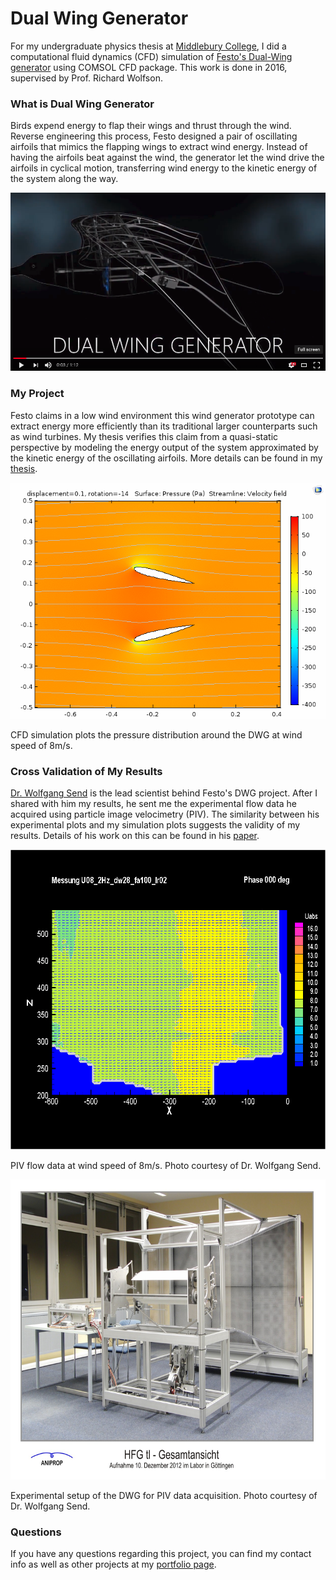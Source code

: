 # Dual Wing Generator

For my undergraduate physics thesis at [Middlebury College](http://www.middlebury.edu), I did a computational fluid dynamics (CFD) simulation of [Festo's Dual-Wing generator](https://www.festo.com/group/en/cms/10222.htm) using COMSOL CFD package. This work is done in 2016, supervised by Prof. Richard Wolfson.


### What is Dual Wing Generator

Birds expend energy to flap their wings and thrust through the wind. Reverse engineering this process, Festo designed a pair of oscillating airfoils that mimics the flapping wings to extract wind energy. Instead of having the airfoils beat against the wind, the generator let the wind drive the airfoils in cyclical motion, transferring wind energy to the kinetic energy of the system along the way.

[![dwg_video_cue](image/dwg_video_cue.png)](https://www.youtube.com/watch?v=qrh0BfwiYP8)


### My Project

Festo claims in a low wind environment this wind generator prototype can extract energy more efficiently than its traditional larger counterparts such as wind turbines. My thesis verifies this claim from a quasi-static perspective by modeling the energy output of the system approximated by the kinetic energy of the oscillating airfoils. More details can be found in my [thesis](felix_thesis.pdf).

![CFD_results](image/DWG_animation_2.gif)
<!-- <img src="image/DWG_animation_2.gif" width="650" height="500" /> -->

CFD simulation plots the pressure distribution around the DWG at wind speed of 8m/s.


### Cross Validation of My Results

[Dr. Wolfgang Send](http://www.aniprop.de/dlrhp) is the lead scientist behind Festo's DWG project. After I shared with him my results, he sent me the experimental flow data he acquired using particle image velocimetry (PIV). The similarity between his experimental plots and my simulation plots suggests the validity of my results. Details of his work on this can be found in his [paper](http://link.springer.com/chapter/10.1007/978-3-319-27279-5_77).

<!-- ![PIV_results](image/U08_2Hz_dw28_fa100_lr02_v_uabs_t015.gif) -->
<img src="image/U08_2Hz_dw28_fa100_lr02_v_uabs_t015.gif" width="630" height="480" />

PIV flow data at wind speed of 8m/s. Photo courtesy of Dr. Wolfgang Send.

<!-- ![experiment_setup](image/HFGtl_Gesamtansicht_mitTitel_web.jpg) -->
<img src="image/HFGtl_Gesamtansicht_mitTitel_web.jpg" width="630" height="480" />

Experimental setup of the DWG for PIV data acquisition. Photo courtesy of Dr. Wolfgang Send.


### Questions

If you have any questions regarding this project, you can find my contact info as well as other projects at my [portfolio page](https://yanweiw.github.io/).
